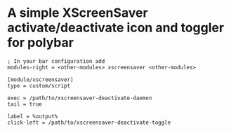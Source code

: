 # A simple XScreenSaver activate/deactivate icon and toggler for polybar

```
; In your bar configuration add
modules-right = <other-modules> xscreensaver <other-modules>

[module/xscreensaver]
type = custom/script

exec = /path/to/xscreensaver-deactivate-daemon
tail = true

label = %output%
click-left = /path/to/xscreensaver-deactivate-toggle
```
